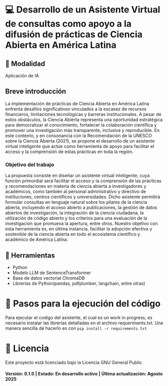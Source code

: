 # 💻 Desarrollo de un Asistente Virtual de consultas como apoyo a la difusión de prácticas de Ciencia Abierta en América Latina

## 📖 Modalidad
Aplicación de IA

## Breve introducción
La implementación de prácticas de Ciencia Abierta en América Latina enfrenta desafíos significativos vinculados a la escasez de recursos financieros, limitaciones tecnológicas y barreras institucionales. A pesar de estos obstáculos, la Ciencia Abierta representa una oportunidad estratégica para democratizar el conocimiento, fortalecer la colaboración científica y promover una investigación más transparente, inclusiva y reproducible. En este contexto, y en consonancia con la Recomendación de la UNESCO sobre la Ciencia Abierta (2021), se propone el desarrollo de un asistente virtual inteligente que actúe como herramienta de apoyo para facilitar el acceso y la comprensión de estas prácticas en toda la región.

### Objetivo del trabajo
La propuesta consiste en diseñar un asistente virtual inteligente, cuya función primordial será facilitar el acceso y la comprensión de las prácticas y recomendaciones en materia de ciencia abierta a investigadores y académicos, como también al personal administrativo y directivo de instituciones, centros científicos y universidades. Dicho asistente permitirá formular consultas en lenguaje natural sobre los pilares de la ciencia abierta, incluyendo el acceso abierto a publicaciones, la gestión de datos abiertos de investigación, la integración de la ciencia ciudadana, la utilización de código abierto y los criterios para una evaluación de la investigación que promueva la apertura, entre otros. 
Nuestro objetivo con esta herramienta es, en última instancia, facilitar la adopción efectiva y sostenible de la ciencia abierta en todo el ecosistema científico y académico de América Latina.

## 🧰 Herramientas
* Python
* Modelo LLM de SentenceTransformer
* Base de datos vectorial ChromaDB
* Librerías de Python(pandas, pdfplumber, langchain, entre otras)

# 📝 Pasos para la ejecución del código
Para ejecutar el codigo del asistente, el cual es un work in progress, es necesario instalar las librerías detalladas en el archivo requeriments.txt. Una manera sencilla de hacerlo es con ``pip install -r requirements.txt``

# 📄 Licencia
Este proyecto está licenciado bajo la Licencia GNU General Public.

#### Versión: 0.1.0 | Estado: En desarrollo activo | Última actualización: Agosto 2025
